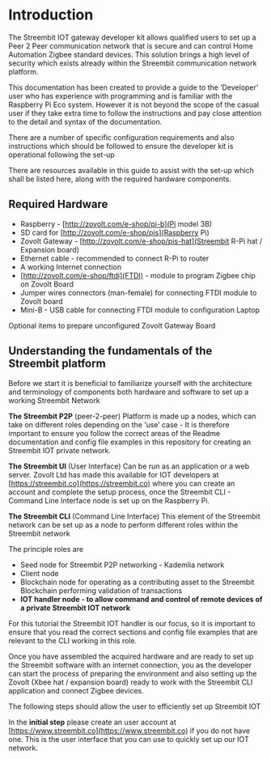 # Introduction

The Streembit IOT gateway developer kit allows qualified users to set up a Peer 2 Peer communication network that is secure and can control Home Automation Zigbee standard devices. This solution brings a high level of security which exists already within the Streembit communication network platform.

This documentation has been created to provide a guide to the ‘Developer’ user who has experience with programming and is familiar with the Raspberry Pi Eco system. However it is not beyond the scope of the casual user if they take extra time to follow the instructions and pay close attention to the detail and syntax of the documentation.

There are a number of specific configuration requirements and also instructions which should be followed to ensure the developer kit is operational following the set-up

There are resources available in this guide to assist with the set-up which shall be listed here, along with the required hardware components.

## Required Hardware

  * Raspberry - [http://zovolt.com/e-shop/pi-b](Pi model 3B)
  * SD card for [http://zovolt.com/e-shop/pis](Raspberry Pi)
  * Zovolt Gateway - [http://zovolt.com/e-shop/pis-hat](Streembit R-Pi hat / Expansion board)
  * Ethernet cable - recommended to connect R-Pi to router
  * A working Internet connection
  * [http://zovolt.com/e-shop/ftdi](FTDI) - module to program Zigbee chip on Zovolt Board
  * Jumper wires connectors (man-female) for connecting FTDI module to Zovolt board
  * Mini-B - USB cable for connecting FTDI module to configuration Laptop

Optional items to prepare unconfigured Zovolt Gateway Board

## Understanding the fundamentals of the Streembit platform

Before we start it is beneficial to familiarize yourself with the architecture and terminology of components both hardware and software to set up a working Streembit Network

**The Streembit P2P** (peer-2-peer)
Platform is made up a nodes, which can take on different roles depending on the ‘use’ case -  It is therefore important to ensure you follow the correct areas of the Readme documentation and config file examples in this repository for creating an Streembit IOT private network.

**The Streembit UI** (User Interface)
Can be run as an application or a web server.  Zovolt Ltd has made this available for IOT developers at [https://streembit.co](https://streembit.co) where you can create an account and complete the setup process, once the Streembit CLI - Command Line Interface node is set up on the Raspberry Pi.

**The Streembit CLI** (Command Line Interface)
This element of the Streembit network can be set up as a node to perform different roles within the Streembit network

The principle roles are

  * Seed node for Streembit P2P networking - Kademlia network
  * Client node
  * Blockchain node for operating as a contributing asset to the Streembit Blockchain performing validation of transactions
  * **IOT handler node - to allow command and control of remote devices of a private Streembit IOT network**

For this tutorial the Streembit IOT handler is our focus, so it is important to ensure that you read the correct sections and config file examples that are relevant to the CLI working in this role.

Once you have assembled the acquired hardware and are ready to set up the Streembit software with an internet connection, you as the developer can start the process of preparing the environment and also setting up the Zovolt (Xbee hat / expansion board) ready to work with the Streembit CLI application and connect Zigbee devices.

The following steps should allow the user to efficiently set up Streembit IOT

In the **initial step** please create an user account at [https://www.streembit.co](https://www.streembit.co) if you do not have one.  This is the user interface that you can use to quickly set up our IOT network.

